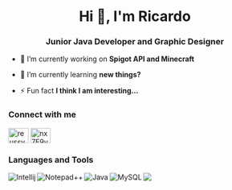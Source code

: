 <h1 align="center">Hi 👋, I'm Ricardo</h1>
<h3 align="center">Junior Java Developer and Graphic Designer</h3>

- 🔭 I’m currently working on **Spigot API and Minecraft**

- 🌱 I’m currently learning **new things?**

- ⚡ Fun fact **I think I am interesting...**

<h3 align="left">Connect with me</h3>
<p align="left">
<a href="https://dribbble.com/reussy" target="blank"><img align="center" src="https://raw.githubusercontent.com/rahuldkjain/github-profile-readme-generator/master/src/images/icons/Social/dribbble.svg" alt="reussy" height="30" width="40" /></a>
<a href="https://discord.gg/nx7E9vecWp" target="blank"><img align="center" src="https://raw.githubusercontent.com/rahuldkjain/github-profile-readme-generator/master/src/images/icons/Social/discord.svg" alt="nx7E9vecWp" height="30" width="40" /></a>
</p>

<h3 align="left">Languages and Tools</h3>
<p align="left">
<img align="left" src="https://img.shields.io/badge/IntelliJIDEA-000000.svg?style=for-the-badge&logo=intellij-idea&logoColor=white" alt="Intellij" />
<img align="left" src="https://img.shields.io/badge/Notepad++-90E59A.svg?style=for-the-badge&logo=notepad%2B%2B&logoColor=black" alt="Notepad++" />
<img align="left" src="https://img.shields.io/badge/Java-ED8B00?style=for-the-badge&logo=java&logoColor=white" alt="Java" />
<img align="left" src="https://img.shields.io/badge/MySQL-005C84?style=for-the-badge&logo=mysql&logoColor=white" alt="MySQL" />
<img align="left" src="https://img.shields.io/badge/SQLite-07405E?style=for-the-badge&logo=sqlite&logoColor=white" />
</p>
